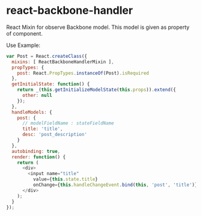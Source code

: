 # react-backbone-handler

React Mixin for observe Backbone model. This model is given as property of component.

Use Example:

```js
var Post = React.createClass({
  mixins: [ ReactBackboneHandlerMixin ],
  propTypes: {
    post: React.PropTypes.instanceOf(Post).isRequired
  },
  getInitialState: function() {
    return _(this.getInitializeModelState(this.props)).extend({
      other: null
    });
  },
  handleModels: {
    post: {
      // modelFieldName : stateFieldName
      title: 'title',
      desc: 'post_description'
    }
  },
  autobinding: true,
  render: function() {
    return (
      <div>
        <input name="title" 
          value={this.state.title} 
          onChange={this.handleChangeEvent.bind(this, 'post', 'title')} />
      </div>
    );
  }
});
```